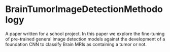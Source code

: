 # BrainTumorImageDetectionMethodology
A paper written for a school project. In this paper we explore the fine-tuning of pre-trained general image detection models against the development of a foundation CNN to classify Brain MRIs as containing a tumor or not.
